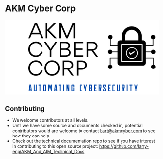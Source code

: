 # AKM Cyber Corp
![logo](images/AKMCyberLogo.png)

## Contributing
- We welcome contributors at all levels.
- Until we have some source and documents checked in, potential contributors would are welcome to contact bart@akmcyber.com to see how they can help.
- Check out the technical documentation repo to see if you have interest in contributing to this open source project: https://github.com/larry-eng/AKM_And_AIM_Technical_Docs

